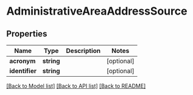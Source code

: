 # AdministrativeAreaAddressSource

## Properties
Name | Type | Description | Notes
------------ | ------------- | ------------- | -------------
**acronym** | **string** |  | [optional] 
**identifier** | **string** |  | [optional] 

[[Back to Model list]](../../README.md#documentation-for-models) [[Back to API list]](../../README.md#documentation-for-api-endpoints) [[Back to README]](../../README.md)


